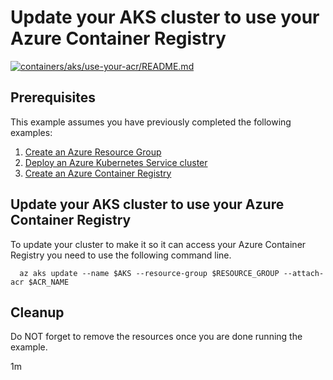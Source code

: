 
# Update your AKS cluster to use your Azure Container Registry

[![containers/aks/use-your-acr/README.md](https://github.com/Azure-Samples/java-on-azure-examples/actions/workflows/containers_aks_use-your-acr_README_md.yml/badge.svg)](https://github.com/Azure-Samples/java-on-azure-examples/actions/workflows/containers_aks_use-your-acr_README_md.yml)

## Prerequisites

This example assumes you have previously completed the following examples:

1. [Create an Azure Resource Group](../../../general/group/create/README.md)
1. [Deploy an Azure Kubernetes Service cluster](../create/README.md)
1. [Create an Azure Container Registry](../../../containers/acr/create/README.md)

## Update your AKS cluster to use your Azure Container Registry

<!-- workflow.cron(0 9 * * 1) -->
<!-- workflow.include(../create/README.md) -->
<!-- workflow.include(../../../containers/acr/create/README.md) -->

To update your cluster to make it so it can access your Azure Container
Registry you need to use the following command line.

```shell
  az aks update --name $AKS --resource-group $RESOURCE_GROUP --attach-acr $ACR_NAME
```

## Cleanup

<!-- workflow.directOnly()

  az group delete --name $RESOURCE_GROUP --yes || true

  -->

Do NOT forget to remove the resources once you are done running the example.

1m
